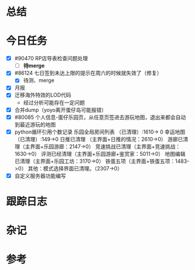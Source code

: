 
# 总结


# 今日任务

- [x] #90470 RP店导表检查问题处理
	- [ ] **待merge**
- [x] #86124 七日签到未达上限的提示在周六的时候就失效了（修复）
	- [x] 待测、merge
- [x] 月报
- [x] 迁移海外特效的LOD代码
	- 经过分析可能存在一定问题
- [x] 合并dump（yoyo离开蛋仔岛可能报错）
- [x] #80085 个人信息-蛋仔乐园页，从任意页签进去游玩地图，退出来都会自动到最近游玩的地图
- [x] python循环引用个数记录
	乐园全局房间列表 （已清理）:1610-> 0
	幸运地图（已清理）:149->0
	日推已清理 （主界面+日推的情况：2610->0）
	游廊已清理（主界面+乐园游廊：2147->0）
	竞速挑战已清理（主界面+竞速挑战：1630->0）
	评测已经清理（主界面+乐园游廊+鉴赏家：5011->0）
	地图编辑已清理（主界面+乐园工坊：3170->0）
	铁蛋五项（主界面+铁蛋五项：1483->0）
	其他：模式选择界面已清理。（2307->0）
- [x] 自定义服务器功能编写

# 跟踪日志


# 杂记




# 参考